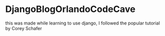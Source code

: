 # DjangoBlogOrlandoCodeCave
this was made while learning to use django, I followed the popular tutorial by Corey Schafer 
